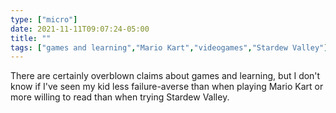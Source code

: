 ```yaml
---
type: ["micro"]
date: 2021-11-11T09:07:24-05:00
title: ""
tags: ["games and learning","Mario Kart","videogames","Stardew Valley"]
---
```

There are certainly overblown claims about games and learning, but I don't know if I've seen my kid less failure-averse than when playing Mario Kart or more willing to read than when trying Stardew Valley.
